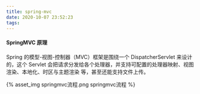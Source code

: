 ```yaml
---
title: spring-mvc
date: 2020-10-07 23:52:23
tags:
---
```



#### SpringMVC 原理
Spring 的模型-视图-控制器（MVC）框架是围绕一个 DispatcherServlet 来设计的，这个 Servlet
会把请求分发给各个处理器，并支持可配置的处理器映射、视图渲染、本地化、时区与主题渲染
等，甚至还能支持文件上传。

{% asset_img springmvc流程.png springmvc流程 %} 
